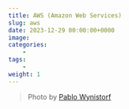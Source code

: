 ```yaml
---
title: AWS (Amazon Web Services)
slug: aws
date: 2023-12-29 00:00:00+0000
image: 
categories:
    - 
tags:
    - 
weight: 1
---
```


> Photo by [Pablo Wynistorf](https://www.pablo.one)
